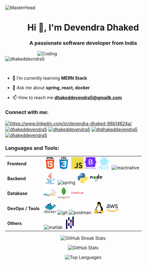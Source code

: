 


  ![MasterHead](https://drive.google.com/uc?export=view&id=1CrWusDj11og3-RD1jYjr4sayCe10Hggi)

 

<h1 align="center">Hi 👋, I'm Devendra Dhaked</h1> 
<h3 align="center">A passionate software developer from India</h3>
<img align="right" alt="Coding" width="400"
    src="https://media2.giphy.com/media/v1.Y2lkPTc5MGI3NjExdzFjbjRnZHNsdGdhbG9menFyN2t5eDl0Zjdlc2ozYmlvM3ZpOGxsZSZlcD12MV9pbnRlcm5hbF9naWZfYnlfaWQmY3Q9Zw/2IudUHdI075HL02Pkk/giphy.gif">
  

<p align="left"> <img
        src="https://komarev.com/ghpvc/?username=dhakeddevndra5&label=Profile%20views&color=0e75b6&style=flat"
        alt="dhakeddevndra5" /> </p>

<p align="left"> <a href="https://twitter.com/" target="blank"><img
            src="https://img.shields.io/twitter/follow/?logo=twitter&style=for-the-badge" alt="" /></a> </p>

- 🌱 I’m currently learning **MERN Stack**
 
- 💬 Ask me about **spring, react, docker**

- 📫 How to reach me **dhakeddevendra5@gmailk.com**

<h3 align="left">Connect with me:</h3>
<p align="left">
    <a href="https://linkedin.com/in/https://www.linkedin.com/in/devendra-dhaked-98b14624a/" target="blank"><img
            align="center"
            src="https://raw.githubusercontent.com/rahuldkjain/github-profile-readme-generator/master/src/images/icons/Social/linked-in-alt.svg"
            alt="https://www.linkedin.com/in/devendra-dhaked-98b14624a/" height="30" width="40" /></a>
    <a href="https://www.hackerrank.com/dhakeddevendra5" target="blank"><img align="center"
            src="https://raw.githubusercontent.com/rahuldkjain/github-profile-readme-generator/master/src/images/icons/Social/hackerrank.svg"
            alt="dhakeddevendra5" height="30" width="40" /></a>
    <a href="https://www.leetcode.com/dhakeddevendra5" target="blank"><img align="center"
            src="https://raw.githubusercontent.com/rahuldkjain/github-profile-readme-generator/master/src/images/icons/Social/leet-code.svg"
            alt="dhakeddevendra5" height="30" width="40" /></a>
    <a href="https://www.hackerearth.com/@dhakeddevendra5" target="blank"><img align="center"
            src="https://raw.githubusercontent.com/rahuldkjain/github-profile-readme-generator/master/src/images/icons/Social/hackerearth.svg"
            alt="@dhakeddevendra5" height="30" width="40" /></a>
    <a href="https://auth.geeksforgeeks.org/user/dhakeddevendra5" target="blank"><img align="center"
            src="https://raw.githubusercontent.com/rahuldkjain/github-profile-readme-generator/master/src/images/icons/Social/geeks-for-geeks.svg"
            alt="dhakeddevendra5" height="30" width="40" /></a>
</p>

<h3 align="left">Languages and Tools:</h3>

<table>
    <tr>
        <td><strong>Frontend</strong></td>
        <td>
            <img src="https://raw.githubusercontent.com/devicons/devicon/master/icons/html5/html5-original-wordmark.svg"
                title="HTML5" alt="html" width="40" height="40" />
            <img src="https://raw.githubusercontent.com/devicons/devicon/master/icons/css3/css3-original-wordmark.svg"
                title="CSS3" alt="css" width="40" height="40" />
            <img src="https://raw.githubusercontent.com/devicons/devicon/master/icons/javascript/javascript-original.svg"
                title="JavaScript" alt="javascript" width="40" height="40" />
            <img src="https://raw.githubusercontent.com/devicons/devicon/master/icons/bootstrap/bootstrap-plain-wordmark.svg"
                title="Bootstrap" alt="bootstrap" width="40" height="40" />
            <img src="https://raw.githubusercontent.com/devicons/devicon/master/icons/react/react-original-wordmark.svg"
                title="ReactJS" alt="react" width="40" height="40" />
            <img src="https://reactnative.dev/img/header_logo.svg" title="React Native" alt="reactnative" width="40"
                height="40" />
        </td>
    </tr>
    <tr>
        <td><strong>Backend</strong></td>
        <td>
            <img src="https://raw.githubusercontent.com/devicons/devicon/master/icons/java/java-original.svg"
                title="Java" alt="java" width="40" height="40" />
            <img src="https://www.vectorlogo.zone/logos/springio/springio-icon.svg" title="Spring Boot" alt="spring"
                width="40" height="40" />
            <img src="https://raw.githubusercontent.com/devicons/devicon/master/icons/python/python-original.svg"
                title="Python" alt="python" width="40" height="40" />
            <img src="https://raw.githubusercontent.com/devicons/devicon/master/icons/nodejs/nodejs-original-wordmark.svg"
                title="Node.js" alt="nodejs" width="40" height="40" />
        </td>
    </tr>
    <tr>
        <td><strong>Database</strong></td>
        <td>
            <img src="https://raw.githubusercontent.com/devicons/devicon/master/icons/mysql/mysql-original-wordmark.svg"
                title="MySQL" alt="mysql" width="40" height="40" />
            <img src="https://raw.githubusercontent.com/devicons/devicon/master/icons/mongodb/mongodb-original-wordmark.svg"
                title="MongoDB" alt="mongodb" width="40" height="40" />
            <img src="https://raw.githubusercontent.com/devicons/devicon/master/icons/oracle/oracle-original.svg"
                title="Oracle" alt="oracle" width="40" height="40" />
        </td>
    </tr>
    <tr>
        <td><strong>DevOps / Tools</strong></td>
        <td>
            <img src="https://raw.githubusercontent.com/devicons/devicon/master/icons/docker/docker-original-wordmark.svg"
                title="Docker" alt="docker" width="40" height="40" />
            <img src="https://www.vectorlogo.zone/logos/git-scm/git-scm-icon.svg" title="Git" alt="git" width="40"
                height="40" />
            <img src="https://www.vectorlogo.zone/logos/getpostman/getpostman-icon.svg" title="Postman" alt="postman"
                width="40" height="40" />
            <img src="https://raw.githubusercontent.com/devicons/devicon/master/icons/linux/linux-original.svg"
                title="Linux" alt="linux" width="40" height="40" />
            <img src="https://raw.githubusercontent.com/devicons/devicon/master/icons/amazonwebservices/amazonwebservices-original-wordmark.svg"
                title="AWS" alt="aws" width="40" height="40" />
        </td>
    </tr>
    <tr>
        <td><strong>Others</strong></td>
        <td>
            <img src="https://upload.wikimedia.org/wikipedia/commons/2/21/Matlab_Logo.png" title="MATLAB" alt="matlab"
                width="40" height="40" />
            <img src="https://raw.githubusercontent.com/devicons/devicon/master/icons/pandas/pandas-original.svg"
                title="Pandas" alt="pandas" width="40" height="40" />
        </td>
    </tr>
</table>



<p align="center">
    <img src="https://github-readme-streak-stats.demolab.com?user=dhakeddevndra5&theme=dark"
        alt="GitHub Streak Stats" />
</p>

<p align="center">
    <img src="https://github-readme-stats.vercel.app/api?username=dhakeddevndra5&show_icons=true&theme=dark"
        alt="GitHub Stats" />
</p>

<p align="center">
    <img src="https://github-readme-stats.vercel.app/api/top-langs/?username=dhakeddevndra5&layout=compact&theme=dark"
        alt="Top Languages" />
</p>
